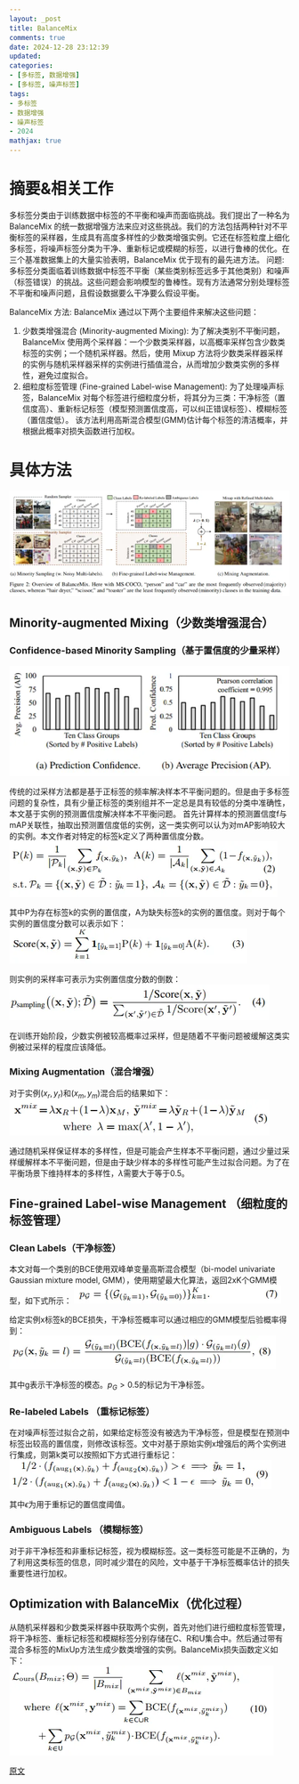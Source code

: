```yaml
---
layout: _post
title: BalanceMix
comments: true
date: 2024-12-28 23:12:39
updated:
categories:
- [多标签, 数据增强]
- [多标签, 噪声标签]
tags:
- 多标签
- 数据增强
- 噪声标签
- 2024
mathjax: true
---
```

# 摘要&相关工作
多标签分类由于训练数据中标签的不平衡和噪声而面临挑战。我们提出了一种名为 BalanceMix 的统一数据增强方法来应对这些挑战。我们的方法包括两种针对不平衡标签的采样器，生成具有高度多样性的少数类增强实例。它还在标签粒度上细化多标签，将噪声标签分类为干净、重新标记或模糊的标签，以进行鲁棒的优化。在三个基准数据集上的大量实验表明，BalanceMix 优于现有的最先进方法。
问题: 多标签分类面临着训练数据中标签不平衡（某些类别标签远多于其他类别）和噪声（标签错误）的挑战。这些问题会影响模型的鲁棒性。现有方法通常分别处理标签不平衡和噪声问题，且假设数据要么干净要么假设平衡。
<!-- more -->
BalanceMix 方法: BalanceMix 通过以下两个主要组件来解决这些问题：
1. 少数类增强混合 (Minority-augmented Mixing): 为了解决类别不平衡问题，BalanceMix 使用两个采样器：一个少数类采样器，以高概率采样包含少数类标签的实例；一个随机采样器。然后，使用 Mixup 方法将少数类采样器采样的实例与随机采样器采样的实例进行插值混合，从而增加少数类实例的多样性，避免过度拟合。
2. 细粒度标签管理 (Fine-grained Label-wise Management): 为了处理噪声标签，BalanceMix 对每个标签进行细粒度分析，将其分为三类：干净标签（置信度高）、重新标记标签（模型预测置信度高，可以纠正错误标签）、模糊标签（置信度低）。 该方法利用高斯混合模型(GMM)估计每个标签的清洁概率，并根据此概率对损失函数进行加权。
# 具体方法
![](./BalanceMix/image1.png)
## Minority-augmented Mixing（少数类增强混合）
### Confidence-based Minority Sampling（基于置信度的少量采样）
![](./BalanceMix/image2.png)

传统的过采样方法都是基于正标签的频率解决样本不平衡问题的。但是由于多标签问题的复杂性，具有少量正标签的类别组并不一定总是具有较低的分类中准确性，本文基于实例的预测置信度解决样本不平衡问题。
首先计算样本的预测置信度f与mAP关联性，抽取出预测置信度低的实例，这一类实例可以认为对mAP影响较大的实例。本文作者对特定的标签k定义了两种置信度分数。
![alt text](BalanceMix/image3.png)

其中P为存在标签k的实例的置信度，A为缺失标签k的实例的置信度。则对于每个实例的置信度分数可以表示如下：
![alt text](BalanceMix/image4.png)

则实例的采样率可表示为实例置信度分数的倒数：
![alt text](BalanceMix/image5.png)

在训练开始阶段，少数实例被较高概率过采样，但是随着不平衡问题被缓解这类实例被过采样的程度应该降低。
### Mixing Augmentation（混合增强）
对于实例$(x_r,y_r)$和$(x_m,y_m)$混合后的结果如下：
![alt text](BalanceMix/image6.png)

通过随机采样保证样本的多样性，但是可能会产生样本不平衡问题，通过少量过采样缓解样本不平衡问题，但是由于缺少样本的多样性可能产生过拟合问题。为了在平衡场景下维持样本的多样性，$\lambda$需要大于等于0.5。

## Fine-grained Label-wise Management （细粒度的标签管理）
### Clean Labels（干净标签）
本文对每一个类别的BCE使用双峰单变量高斯混合模型（bi-model univariate Gaussian mixture model, GMM），使用期望最大化算法，返回2xK个GMM模型，如下式所示：
![alt text](BalanceMix/image7.png)

给定实例x标签k的BCE损失，干净标签概率可以通过相应的GMM模型后验概率得到：
![alt text](BalanceMix/image8.png)

其中g表示干净标签的模态。$p_G\gt0.5$的标记为干净标签。
### Re-labeled Labels （重标记标签）
在对噪声标签过拟合之前，如果给定标签没有被选为干净标签，但是模型在预测中标签出较高的置信度，则修改该标签。文中对基于原始实例x增强后的两个实例进行集成，则第k类可以按照如下方式进行重标记：
![alt text](BalanceMix/image9.png)

其中$\epsilon$为用于重标记的置信度阈值。
### Ambiguous Labels （模糊标签）
对于非干净标签和非重标记标签，视为模糊标签。这一类标签可能是不正确的，为了利用这类标签的信息，同时减少潜在的风险，文中基于干净标签概率估计的损失重要性进行加权。
## Optimization with BalanceMix（优化过程）
从随机采样器和少数类采样器中获取两个实例，首先对他们进行细粒度标签管理，将干净标签、重标记标签和模糊标签分别存储在C、R和U集合中。然后通过带有混合多标签的MixUp方法生成少数类增强的实例。BalanceMix损失函数定义如下：
![alt text](BalanceMix/image10.png)

[原文](BalanceMix/original.pdf)